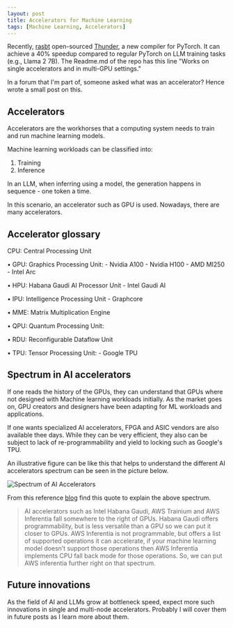 ```yaml
---
layout: post
title: Accelerators for Machine Learning
tags: [Machine Learning, Accelerators] 
---
```


Recently, [rasbt](https://twitter.com/rasbt) open-sourced [Thunder](https://github.com/Lightning-AI/lightning-thunder), a new compiler for PyTorch. It can achieve a 40% speedup compared to regular PyTorch on LLM training tasks (e.g., Llama 2 7B). The Readme.md of the repo has this line "Works on single accelerators and in multi-GPU settings."

In a forum that I'm part of, someone asked what was an accelerator? Hence wrote a small post on this.


## Accelerators

Accelerators are the workhorses that a computing system needs to train and run machine learning models. 

Machine learning workloads can be classified into:

1. Training
2. Inference

In an LLM, when inferring using a model, the generation happens in sequence - one token a time.

In this scenario, an accelerator such as GPU is used. Nowadays, there are many accelerators.

## Accelerator glossary

 CPU: Central Processing Unit

• GPU: Graphics Processing Unit:
    - Nvidia A100
    - Nvidia H100
    - AMD MI250
    - Intel Arc

• HPU: Habana Gaudi AI Processor Unit
    - Intel Gaudi AI 

• IPU: Intelligence Processing Unit
    - Graphcore

• MME: Matrix Multiplication Engine

• QPU: Quantum Processing Unit:

• RDU: Reconfigurable Dataflow Unit

• TPU: Tensor Processing Unit:
    - Google TPU


## Spectrum in AI accelerators
If one reads the history of the GPUs, they can understand that GPUs where not designed with Machine learning workloads initially. As the market goes on, GPU creators and designers have been adapting for ML workloads and applications.

If one wants specialized AI accelerators, FPGA and ASIC vendors are also available thee days. While they can be very efficient, they also can be subject to lack of re-programmability and yield to locking such as Google's TPU.

An illustrative figure can be like this that helps to understand the different AI accelerators spectrum can be seen in the picture below.

![Spectrum of AI Accelerators]({{site.baseurl}}/assets/accel-spectrum.png)


From this reference [blog](https://towardsdatascience.com/ai-accelerators-machine-learning-algorithms-and-their-co-design-and-evolution-2676efd47179) find this quote to explain the above spectrum.

>AI accelerators such as Intel Habana Gaudi, AWS Trainium and AWS Inferentia fall somewhere to the right of GPUs. Habana Gaudi offers programmability, but is less versatile than a GPU so we can put it closer to GPUs. AWS Inferentia is not programmable, but offers a list of supported operations it can accelerate, if your machine learning model doesn’t support those operations then AWS Inferentia implements CPU fall back mode for those operations. So, we can put AWS inferentia further right on that spectrum.


## Future innovations
As the field of AI and LLMs grow at bottleneck speed, expect more such innovations in single and multi-node accelerators. Probably I will cover them in future posts as I learn more about them.